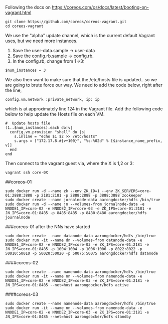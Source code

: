 Following the docs on https://coreos.com/os/docs/latest/booting-on-vagrant.html
```
git clone https://github.com/coreos/coreos-vagrant.git
cd coreos-vagrant
```
We use the "alpha" update channel, which is the current default Vagrant uses, but we need more instances.
 1. Save the user-data.sample -> user-data
 2. Save the config.rb.sample -> config.rb.  
 3. In the config.rb, change from 1->3:
```
$num_instances = 3
```

We also then want to make sure that the /etc/hosts file is updated...so we are going to brute force our way.  We need to add the code below, right after the line, 
```
config.vm.network :private_network, ip: ip
```
 which is at approximately line 124 in the Vagrant file.  Add the following code below to help update the Hosts file on each VM.
```      
#  Update hosts file
(1..$num_instances).each do|v|
  config.vm.provision "shell" do |s|
    s.inline = "echo $1 $2 >> /etc/hosts"
    s.args = ["172.17.8.#{v+100}", "%s-%02d" % [$instance_name_prefix, v]]
  end
end
```

Then connect to the vagrant guest via, where the X is 1,2 or 3:
```
vagrant ssh core-0X
```

##coreos-01
```
sudo docker run -d --name zk --env ZK_ID=1 --env ZK_SERVERS=core-01:2888:3888 -p 2181:2181 -p 2888:2888 -p 3888:3888 zookeeper
sudo docker create --name jornalnode-data aarongdocker/hdfs /bin/true
sudo docker run -d --name jn --volumes-from jornalnode-data -e NNODE1_IP=core-02 -e NNODE2_IP=rcore-03 -e ZK_IPS=core-01:2181 -e JN_IPS=core-01:8485 -p 8485:8485 -p 8480:8480 aarongdocker/hdfs journalnode
```
###coreos-01 after the NNs have started
```
sudo docker create --name datanode-data aarongdocker/hdfs /bin/true
sudo docker run -it --name dn --volumes-from datanode-data -e NNODE1_IP=core-02 -e NNODE2_IP=core-03 -e ZK_IPS=core-01:2181 -e JN_IPS=core-01:8485 -p 1004:1004 -p 1006:1006 -p 8022:8022 -p 50010:50010 -p 50020:50020 -p 50075:50075 aarongdocker/hdfs datanode
```
####coreos-02
```
sudo docker create --name namenode-data aarongdocker/hdfs /bin/true
sudo docker run -it --name nn --volumes-from namenode-data -e NNODE1_IP=core-02 -e NNODE2_IP=core-03 -e ZK_IPS=core-01:2181 -e JN_IPS=core-01:8485 --net=host aarongdocker/hdfs active
```
####coreos-03
```
sudo docker create --name namenode-data aarongdocker/hdfs /bin/true
sudo docker run -it --name nn --volumes-from namenode-data -e NNODE1_IP=core-02 -e NNODE2_IP=core-03 -e ZK_IPS=core-01:2181 -e JN_IPS=core-01:8485 --net=host aarongdocker/hdfs standby
```
